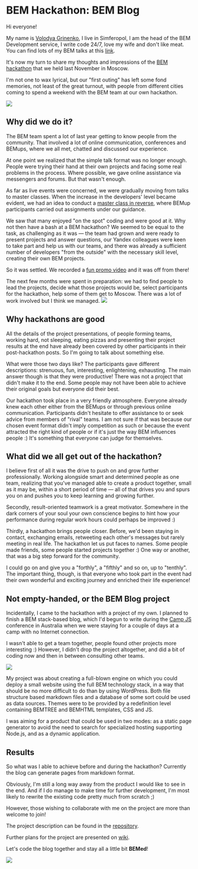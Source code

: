 # BEM Hackathon: BEM Blog

Hi everyone!

My name is [Volodya Grinenko](https://en.bem.info/authors/grinenko-vladimir/), I live in Simferopol, I am the head of the BEM Development service, I write code 24/7, love my wife and don't like meat. You can find lots of my BEM talks at this [link](https://events.yandex.ru/lib/people/68132/).

It's now my turn to share my thoughts and impressions of the [BEM hackathon](https://ru.bem.info/events/bem-hackaton-2014/) that we held last November in Moscow.

I'm not one to wax lyrical, but our "first outing" has left some fond memories, not least of the  great turnout, with people from different cities coming to spend a weekend with the BEM team at our own hackathon.

![](https://img-fotki.yandex.ru/get/15556/44214498.bb/0_9bbbe_e6ea69b_XL.jpg)

## Why did we do it?

The BEM team spent a lot of last year getting to know people from the community. That involved a lot of online communication, conferences and BEMups, where we all met, chatted and discussed our experience.

At one point we realized that the simple talk format was no longer enough. People were trying their hand at their own projects and facing some real problems in the process. Where possible, we gave online assistance via messengers and forums. But that wasn't enough.

As far as live events were concerned, we were gradually moving from talks to master classes. When the increase in the developers' level became evident, we had an idea to conduct a [master class in reverse](http://ru.bem.info/talks/bemup-spb-2014/#Мастер-класс-наоборот:-вы-пишете-БЭМ-проект,-а-мы-подсказываем-—-Евгений-Константинов,-Дима-Белицкий,-Яндекс), where BEMup participants carried out assignments under our guidance.

We saw that many enjoyed "on the spot" coding and were good at it. Why not then have a bash at a BEM hackathon? We seemed to be equal to the task, as challenging as it was — the team had grown and were ready to present projects and answer questions, our Yandex colleagues were keen to take part and help us with our teams, and there was already a sufficient number of developers "from the outside" with the necessary skill level, creating their own BEM projects.

So it was settled. We recorded a [fun promo video](https://video.yandex.ru/iframe/ya-events/hu2lbazfiz.5125/?player-type=custom&show-info=false&show-logo=false&hd=1) and it was off from there!

The next few months were spent in preparation: we had to find people to lead the projects, decide what those projects would be, select participants for the hackathon, help some of them get to Moscow. There was a lot of work involved but I think we managed.
![](https://img-fotki.yandex.ru/get/15516/44214498.bd/0_9bc04_fe943d27_XL.jpg)

## Why hackathons are good

All the details of the project presentations, of people forming teams, working hard, not sleeping, eating pizzas and presenting their project results at the end have already been covered by other participants in their post-hackathon posts. So I'm going to talk about something else.

What were those two days like? The participants gave different descriptions: strenuous, fun, interesting, enlightening, exhausting. The main answer though is that they were productive! There was not a project that didn't make it to the end. Some people may not have been able to achieve their original goals but everyone did their best.

Our hackathon took place in a very friendly atmosphere. Everyone already knew each other either from the BEMups or through previous online communication. Participants didn't hesitate to offer assistance to or seek advice from members of "rival" teams.
I am not sure if that was because our chosen event format didn't imply competition as such or because the event attracted the right kind of people or  if it's just the way BEM influences people :) It's something that everyone can judge for themselves.

## What did we all get out of the hackathon?

I believe first of all it was the drive to push on and grow further professionally. Working alongside smart and determined people as one team, realizing that you've managed able to create a product together, small as it may be, within a short period of time — all of that drives you and spurs you on and pushes you to keep learning and growing further.

Secondly, result-oriented teamwork is a great motivator. Somewhere in the dark corners of your soul your own conscience begins to hint how your performance during regular work hours could perhaps be improved :)

Thirdly, a hackathon brings people closer. Before, we'd been staying in contact, exchanging emails, retweeting each other's messages but rarely meeting in real life. The hackathon let us put faces to names. Some people made friends, some people started projects together :) One way or another, that was a big step forward for the community.

I could go on and give you a "forthly", a "fifthly" and so on, up to "tenthly". The important thing, though, is that everyone who took part in the event had their own wonderful and exciting journey and enriched their life experience!

## Not empty-handed, or the BEM Blog project

Incidentally, I came to the hackathon with a project of my own. I planned to finish a BEM stack-based blog, which I'd begun to write during the [Camp JS](https://ru.bem.info/events/campjs-melbourne-2014/) conference in Australia when we were staying for a couple of days at a camp with no Internet connection.

I wasn't able to get a team together, people found other projects more interesting :) However, I didn't drop the project altogether, and did a bit of coding now and then in between consulting other teams.

![](https://img-fotki.yandex.ru/get/15565/44214498.bc/0_9bbec_203e98f4_XL.jpg)

My project was about creating a full-blown engine on which you could deploy a small website using the full BEM technology stack, in a way that should be no more difficult to do than by using WordPress. Both file structure based markdown files and a database of some sort could be used as data sources. Themes were to be provided by a redefinition level containing BEMTREE and BEMHTML templates, CSS and JS.

I was aiming for a product that could be used in two modes: as a static page generator to avoid the need to search for specialized hosting supporting Node.js, and as a dynamic application.

## Results

So what was I able to achieve before and during the hackathon? Currently the blog can generate pages from markdown format.

Obviously, I'm still a long way away from the product I would like to see in the end. And if I do manage to make time for further development, I'm most likely to rewrite the existing code pretty much from scratch ;)

However, those wishing to collaborate with me on the project are more than welcome to join!

The project description can be found in the [repository](https://github.com/tadatuta/bb/).

Further plans for the project are presented on [wiki](https://github.com/tadatuta/bb/wiki).

Let's code the blog together and stay all a little bit **BEMed**!

![](https://img-fotki.yandex.ru/get/15538/44214498.be/0_9bc46_64c50266_XL.jpg)
